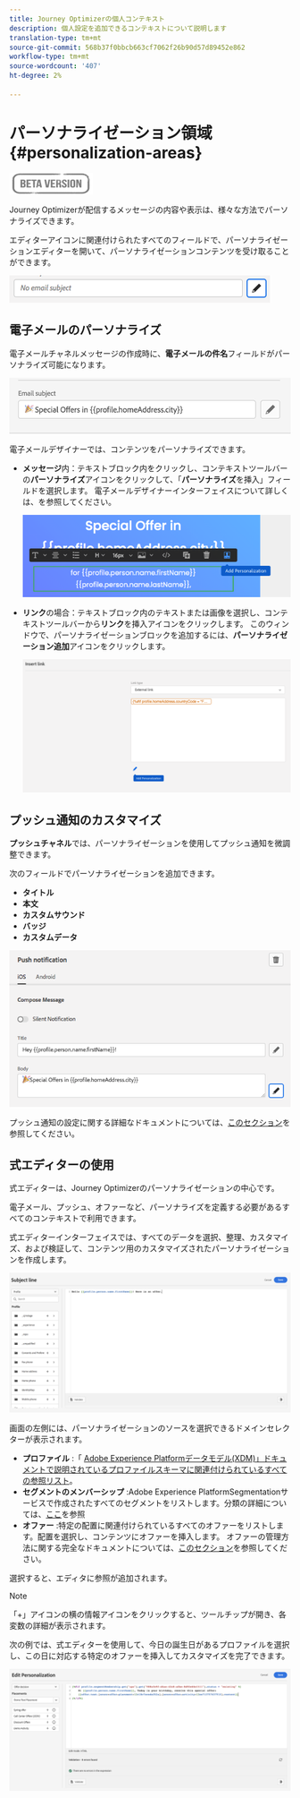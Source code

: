```yaml
---
title: Journey Optimizerの個人コンテキスト
description: 個人設定を追加できるコンテキストについて説明します
translation-type: tm+mt
source-git-commit: 568b37f0bbcb663cf7062f26b90d57d89452e862
workflow-type: tm+mt
source-wordcount: '407'
ht-degree: 2%

---
```


# パーソナライゼーション領域{#personalization-areas}

![](../assets/do-not-localize/badge.png)

Journey Optimizerが配信するメッセージの内容や表示は、様々な方法でパーソナライズできます。

エディターアイコンに関連付けられたすべてのフィールドで、パーソナライゼーションエディターを開いて、パーソナライゼーションコンテンツを受け取ることができます。

![](assets/perso_icon.png)

## 電子メールのパーソナライズ

電子メールチャネルメッセージの作成時に、**電子メールの件名**&#x200B;フィールドがパーソナライズ可能になります。

![](assets/perso_subject.png)

電子メールデザイナーでは、コンテンツをパーソナライズできます。

* **メッセージ**&#x200B;内：テキストブロック内をクリックし、コンテキストツールバーの&#x200B;**パーソナライズ**&#x200B;アイコンをクリックして、「**パーソナライズ**&#x200B;を挿入」フィールドを選択します。 電子メールデザイナーインターフェイスについて詳しくは、[](../design-emails.md)を参照してください。

   ![](assets/perso_insert.png)

* **リンク**&#x200B;の場合：テキストブロック内のテキストまたは画像を選択し、コンテキストツールバーから&#x200B;**リンク**&#x200B;を挿入アイコンをクリックします。 このウィンドウで、パーソナライゼーションブロックを追加するには、**パーソナライゼーション追加**&#x200B;アイコンをクリックします。

   ![](assets/perso_link.png)

## プッシュ通知のカスタマイズ

**プッシュチャネル**&#x200B;では、パーソナライゼーションを使用してプッシュ通知を微調整できます。

次のフィールドでパーソナライゼーションを追加できます。

* **タイトル**
* **本文**
* **カスタムサウンド**
* **バッジ**
* **カスタムデータ**

![](assets/perso_push.png)

プッシュ通知の設定に関する詳細なドキュメントについては、[このセクション](../configure-push.md)を参照してください。


## 式エディターの使用

式エディターは、Journey Optimizerのパーソナライゼーションの中心です。

電子メール、プッシュ、オファーなど、パーソナライズを定義する必要があるすべてのコンテキストで利用できます。

式エディターインターフェイスでは、すべてのデータを選択、整理、カスタマイズ、および検証して、コンテンツ用のカスタマイズされたパーソナライゼーションを作成します。

![](assets/perso_ee1.png)

画面の左側には、パーソナライゼーションのソースを選択できるドメインセレクターが表示されます。

* **プロファイル** :「 [Adobe Experience Platformデータモデル(XDM)」ドキュメントで説明されているプロファイルスキーマに関連付けられているすべての参照リスト](https://experienceleague.adobe.com/docs/experience-platform/xdm/home.html?lang=ja)。
* **セグメントのメンバーシップ** :Adobe Experience PlatformSegmentationサービスで作成されたすべてのセグメントをリストします。分類の詳細については、[ここ](https://experienceleague.adobe.com/docs/experience-platform/segmentation/home.html?lang=en)を参照
* **オファー** :特定の配置に関連付けられているすべてのオファーをリストします。配置を選択し、コンテンツにオファーを挿入します。 オファーの管理方法に関する完全なドキュメントについては、[このセクション](https://experienceleague.adobe.com/docs/customer-journey-management/using/create-messages/deliver-personalized-offers.html?lang=en#about-offer-decisioning)を参照してください。

選択すると、エディタに参照が追加されます。

>[!NOTE]
>
>「+」アイコンの横の情報アイコンをクリックすると、ツールチップが開き、各変数の詳細が表示されます。

次の例では、式エディターを使用して、今日の誕生日があるプロファイルを選択し、この日に対応する特定のオファーを挿入してカスタマイズを完了できます。

![](assets/perso_ee2.png)




